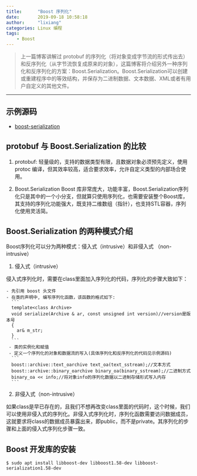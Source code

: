```yaml
---
title:      "Boost 序列化"
date:       2019-09-18 10:58:18
author:     "lixiang"
categories: Linux 编程
tags:
    - Boost
---
```


> 上一篇博客讲解过 protobuf 的序列化（将对象变成字节流的形式传出去）和反序列化（从字节流恢复成原来的对象），这篇博客将介绍另外一种序列化和反序列化的方案：Boost.Serialization。Boost.Serialization可以创建或重建程序中的等效结构，并保存为二进制数据、文本数据、XML或者有用户自定义的其他文件。

---

## 示例源码
- [boost-serialization](https://github.com/eightplus/examples/tree/master/code/C/boost)

## protobuf 与 Boost.Serialization 的比较

 1. protobuf:
 轻量级的，支持的数据类型有限，且数据对象必须预先定义，使用 protoc 编译，但其效率较高，适合要求效率，允许自定义类型的内部场合使用。

 2. Boost.Serialization
 Boost 库非常庞大，功能丰富，Boost.Serialization序列化只是其中的一个小分支，但就算只使用序列化，也需要安装整个Boost库，其支持的序列化功能强大，既支持二维数组（指针），也支持STL容器，序列化使用灵活简。

## Boost.Serialization 的两种模式介绍

  Boost序列化可以分为两种模式：侵入式（intrusive）和非侵入式 （non-intrusive）

  1. 侵入式（intrusive）

  侵入式序列化时，需要在class里面加入序列化的代码，序列化的步骤大致如下：

    - 先引用 boost 头文件
    - 在类的声明中, 编写序列化函数，该函数的格式如下:
      ```
      template<class Archive>
      void serialize(Archive & ar, const unsigned int version)//version是版本号
      {
        ar& m_str;
      }
      ```
     - 类的实例化和赋值
     - 定义一个序列化的对象和数据流的写入(具体序列化和反序列化的代码见示例源码)
      ```
      boost::archive::text_oarchive text_oa(text_sstream);//文本方式
      boost::archive::binary_oarchive binary_oa(binary_sstream);//二进制方式
      binary_oa << info;//将对象info的序列化数据以二进制存储形式写入内存
      ```

  2. 非侵入式（non-intrusive）

  如果class是早已存在的，且我们不想再改变class里面的代码时，这个时候，我们可以使用非侵入式的序列化。非侵入式序列化时，序列化函数需要访问数据成员，这就要求将class的数据成员暴露出来，即public，而不是private。其序列化的步骤和上面的侵入式序列化步骤一致。

## Boost 开发库的安装
`$ sudo apt install libboost-dev libboost1.58-dev libboost-serialization1.58-dev`
